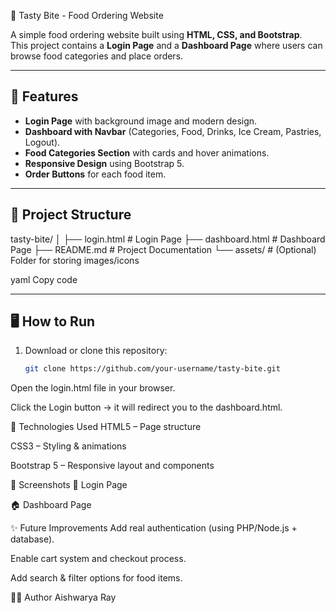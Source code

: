 🍴 Tasty Bite - Food Ordering Website  

A simple food ordering website built using **HTML, CSS, and Bootstrap**.  
This project contains a **Login Page** and a **Dashboard Page** where users can browse food categories and place orders.  

---

## 🚀 Features
-  **Login Page** with background image and modern design.  
-  **Dashboard with Navbar** (Categories, Food, Drinks, Ice Cream, Pastries, Logout).  
-  **Food Categories Section** with cards and hover animations.  
-  **Responsive Design** using Bootstrap 5.  
-  **Order Buttons** for each food item.  

---

## 📂 Project Structure
tasty-bite/
│
├── login.html # Login Page
├── dashboard.html # Dashboard Page
├── README.md # Project Documentation
└── assets/ # (Optional) Folder for storing images/icons

yaml
Copy code

---

## 🖥️ How to Run
1. Download or clone this repository:
   ```bash
   git clone https://github.com/your-username/tasty-bite.git
Open the login.html file in your browser.

Click the Login button → it will redirect you to the dashboard.html.

🔧 Technologies Used
HTML5 – Page structure

CSS3 – Styling & animations

Bootstrap 5 – Responsive layout and components

📸 Screenshots
🔑 Login Page

🏠 Dashboard Page

✨ Future Improvements
Add real authentication (using PHP/Node.js + database).

Enable cart system and checkout process.

Add search & filter options for food items.

👨‍💻 Author
   Aishwarya Ray
